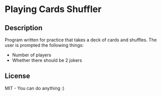 
# Playing Cards Shuffler
## Description
Program written for practice that takes a deck of cards and shuffles. The user is prompted the following things:

 - Number of players
 - Whether there should be 2 jokers
## License
MIT - You can do anything :)
